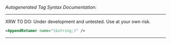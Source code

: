 <!-- THIS IS AN AUTOGENERATED FILE: Don't edit it directly, instead change the schema definition in the code itself. -->

_Autogenerated Tag Syntax Documentation:_

---
XRW TO DO: Under development and untested. Use at your own risk.

```xml
<AppendRotamer name="(&string;)" />
```



---
